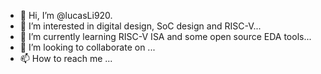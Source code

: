 - 👋 Hi, I’m @lucasLi920.
- 👀 I’m interested in digital design, SoC design and RISC-V...
- 🌱 I’m currently learning RISC-V ISA and some open source EDA tools...
- 💞️ I’m looking to collaborate on ...
- 📫 How to reach me ...

<!---
lucasLi920/lucasLi920 is a ✨ special ✨ repository because its `README.md` (this file) appears on your GitHub profile.
You can click the Preview link to take a look at your changes.
--->
